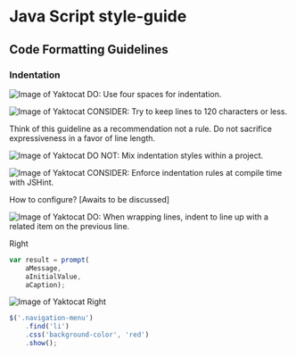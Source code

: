 # Java Script style-guide

## Code Formatting Guidelines

### **Indentation**

![Image of Yaktocat](https://github.com/AleksandrCh/Style-guides/blob/master/images/right25.png?raw=true) DO: Use four spaces for indentation.

![Image of Yaktocat](https://github.com/AleksandrCh/Style-guides/blob/master/images/consider25.png?raw=true) CONSIDER: Try to keep lines to 120 characters or less.

Think of this guideline as a recommendation not a rule. Do not sacrifice expressiveness in a favor of line length.
 
![Image of Yaktocat](https://github.com/AleksandrCh/Style-guides/blob/master/images/wrong25.png?raw=true) DO NOT: Mix indentation styles within a project.

![Image of Yaktocat](https://github.com/AleksandrCh/Style-guides/blob/master/images/consider25.png?raw=true) CONSIDER: Enforce indentation rules at compile time with JSHint.

How to configure? [Awaits to be discussed]
 
![Image of Yaktocat](https://github.com/AleksandrCh/Style-guides/blob/master/images/right25.png?raw=true) DO: When wrapping lines, indent to line up with a related item on the previous line.

Right
 
```javascript 
var result = prompt(
    aMessage,
    aInitialValue,
    aCaption);
```
    
![Image of Yaktocat](https://github.com/AleksandrCh/Style-guides/blob/master/images/like20.png?raw=true) Right
 
```javascript
$('.navigation-menu')
    .find('li')
    .css('background-color', 'red')
    .show();
```
